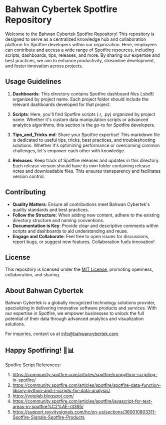 # Bahwan Cybertek Spotfire Repository

Welcome to the Bahwan Cybertek Spotfire Repository! This repository is designed to serve as a centralized knowledge hub and collaboration platform for Spotfire developers within our organization. Here, employees can contribute and access a wide range of Spotfire resources, including scripts, dashboards, tips, releases, and more. By sharing our expertise and best practices, we aim to enhance productivity, streamline development, and foster innovation across projects.


## Usage Guidelines

1. **Dashboards**: This directory contains Spotfire dashboard files (.sbdf) organized by project name. Each project folder should include the relevant dashboards developed for that project.

2. **Scripts**: Here, you'll find Spotfire scripts (.r, .py) organized by project name. Whether it's custom data manipulation scripts or advanced analytics algorithms, this section is the go-to for Spotfire developers.

3. **Tips_and_Tricks.md**: Share your Spotfire expertise! This markdown file is dedicated to useful tips, tricks, best practices, and troubleshooting solutions. Whether it's optimizing performance or overcoming common challenges, let's empower each other with knowledge.

4. **Releases**: Keep track of Spotfire releases and updates in this directory. Each release version should have its own folder containing release notes and downloadable files. This ensures transparency and facilitates version control.

## Contributing

- **Quality Matters**: Ensure all contributions meet Bahwan Cybertek's quality standards and best practices.
- **Follow the Structure**: When adding new content, adhere to the existing directory structure and naming conventions.
- **Documentation is Key**: Provide clear and descriptive comments within scripts and dashboards to aid understanding and reuse.
- **Engage and Collaborate**: Feel free to open issues for discussions, report bugs, or suggest new features. Collaboration fuels innovation!

## License

This repository is licensed under the [MIT License](LICENSE), promoting openness, collaboration, and sharing.

## About Bahwan Cybertek

Bahwan Cybertek is a globally recognized technology solutions provider, specializing in delivering innovative software products and services. With our expertise in Spotfire, we empower businesses to unlock the full potential of their data through advanced analytics and visualization solutions.

For inquiries, contact us at [info@bahwancybertek.com](mailto:info@bahwancybertek.com).

## Happy Spotfiring! 🚀📊


Spotfire Script References: 
1. https://community.spotfire.com/articles/spotfire/ironpython-scripting-in-spotfire/
2. https://community.spotfire.com/articles/spotfire/spotfire-data-function-library-python-and-r-scripts-for-data-analysis/
3. https://votolab.blogspot.com/
4. https://community.spotfire.com/articles/spotfire/javascript-for-text-areas-in-spotfire%C2%AE-r3395/
5. https://support.revvitysignals.com/hc/en-us/sections/360010803311-Spotfire-Signals-Spotfire-Products
